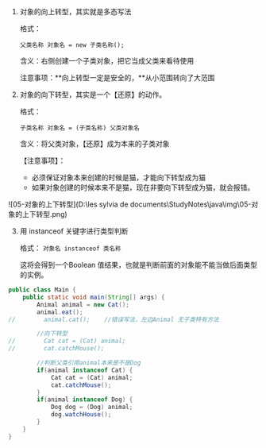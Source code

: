 1. 对象的向上转型，其实就是多态写法

   格式：

   `父类名称 对象名 = new 子类名称();`

   含义：右侧创建一个子类对象，把它当成父类来看待使用

   注意事项：**向上转型一定是安全的，**从小范围转向了大范围

2. 对象的向下转型，其实是一个【还原】的动作。

   格式：

   `子类名称 对象名 = (子类名称) 父类对象名`

   含义：将父类对象，【还原】成为本来的子类对象

   【注意事项】：

   - 必须保证对象本来创建的时候是猫，才能向下转型成为猫
   - 如果对象创建的时候本来不是猫，现在非要向下转型成为猫，就会报错。



![05-对象的上下转型](D:\les sylvia de documents\StudyNotes\java\img\05-对象的上下转型.png)



3. 用 instanceof 关键字进行类型判断

   格式： `对象名 instanceof 类名称`

   这将会得到一个Boolean 值结果，也就是判断前面的对象能不能当做后面类型的实例。

```Java
public class Main {
    public static void main(String[] args) {
        Animal animal = new Cat();
        animal.eat();
//        animal.cat();    //错误写法，左边Animal 无子类特有方法

        //向下转型
//        Cat cat = (Cat) animal;
//        cat.catchMouse();

		//判断父类引用animal本来是不是Dog
        if(animal instanceof Cat) {
            Cat cat = (Cat) animal;
            cat.catchMouse();
        }
        if(animal instanceof Dog) {
            Dog dog = (Dog) animal;
            dog.watchHouse();
        }
    }
}
```

